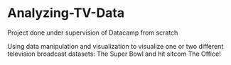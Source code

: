 # Analyzing-TV-Data
Project done under supervision of Datacamp from scratch 

Using data manipulation and visualization to visualize one or two different television broadcast datasets: The Super Bowl and hit sitcom The Office!
